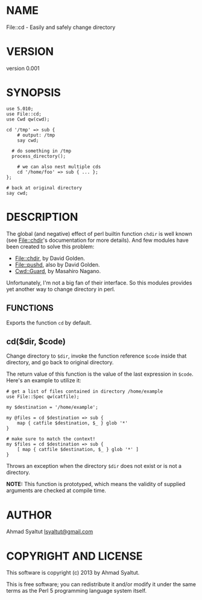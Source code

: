 # NAME

File::cd - Easily and safely change directory

# VERSION

version 0.001

# SYNOPSIS

    use 5.010;
    use File::cd;
    use Cwd qw(cwd);

    cd '/tmp' => sub {
        # output: /tmp
        say cwd;

      # do something in /tmp
      process_directory();

        # we can also nest multiple cds
        cd '/home/foo' => sub { ... };
    };

    # back at original directory
    say cwd;

# DESCRIPTION

The global (and negative) effect of perl builtin function `chdir` is well
known (see [File::chdir](http://search.cpan.org/perldoc?File::chdir)'s documentation for more details). And few modules
have been created to solve this problem:

- [File::chdir](http://search.cpan.org/perldoc?File::chdir), by David Golden.
- [File::pushd](http://search.cpan.org/perldoc?File::pushd), also by David Golden.
- [Cwd::Guard](http://search.cpan.org/perldoc?Cwd::Guard), by Masahiro Nagano.

Unfortunately, I'm not a big fan of their interface. So this modules provides
yet another way to change directory in perl.

## FUNCTIONS

Exports the function `cd` by default.

## cd($dir, $code)

Change directory to `$dir`, invoke the function reference `$code` inside
that directory, and go back to original directory.

The return value of this function is the value of the last expression in
`$code`. Here's an example to utilize it:

    # get a list of files contained in directory /home/example
    use File::Spec qw(catfile);

    my $destination = '/home/example';

    my @files = cd $destination => sub {
        map { catfile $destination, $_ } glob '*'
    }

    # make sure to match the context!
    my $files = cd $destination => sub {
        [ map { catfile $destination, $_ } glob '*' ]
    }

Throws an exception when the directory `$dir` does not exist or is not a
directory.

__NOTE:__ This function is prototyped, which means the validity of supplied
arguments are checked at compile time.

# AUTHOR

Ahmad Syaltut <Isyaltut@gmail.com>

# COPYRIGHT AND LICENSE

This software is copyright (c) 2013 by Ahmad Syaltut.

This is free software; you can redistribute it and/or modify it under
the same terms as the Perl 5 programming language system itself.
